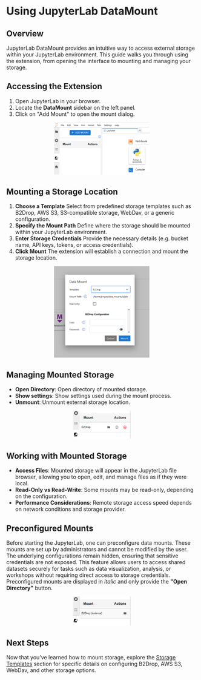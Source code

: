 # Using JupyterLab DataMount

## Overview

JupyterLab DataMount provides an intuitive way to access external storage within your JupyterLab environment. This guide walks you through using the extension, from opening the interface to mounting and managing your storage.

## Accessing the Extension

1. Open JupyterLab in your browser.
2. Locate the **DataMount** sidebar on the left panel.
3. Click on "Add Mount" to open the mount dialog.

<div style="text-align: center;">
  <img src="images/sidebar.png" alt="Sidebar" style="width: 50%;">
</div>

## Mounting a Storage Location

1. **Choose a Template**
   Select from predefined storage templates such as B2Drop, AWS S3, S3-compatible storage, WebDav, or a generic configuration.
2. **Specify the Mount Path**
   Define where the storage should be mounted within your JupyterLab environment.
3. **Enter Storage Credentials**
   Provide the necessary details (e.g. bucket name, API keys, tokens, or access credentials).
4. **Click Mount**
   The extension will establish a connection and mount the storage location.

<div style="text-align: center;">
  <img src="images/dialog.png" alt="Dialog" style="width: 50%;">
</div>

## Managing Mounted Storage

- **Open Directory**: Open directory of mounted storage.
- **Show settings**: Show settings used during the mount process.
- **Unmount**: Unmount external storage location.

<div style="text-align: center;">
  <img src="images/mountlist.png" alt="Mountlist" style="width: 30%;">
</div>

## Working with Mounted Storage

- **Access Files**: Mounted storage will appear in the JupyterLab file browser, allowing you to open, edit, and manage files as if they were local.
- **Read-Only vs Read-Write**: Some mounts may be read-only, depending on the configuration.
- **Performance Considerations**: Remote storage access speed depends on network conditions and storage provider.

## Preconfigured Mounts

Before starting the JupyterLab, one can preconfigure data mounts.
These mounts are set up by administrators and cannot be modified by the user. The underlying configurations remain hidden, ensuring that sensitive credentials are not exposed. This feature allows users to access shared datasets securely for tasks such as data visualization, analysis, or workshops without requiring direct access to storage credentials.
Preconfigured mounts are displayed in _italic_ and only provide the **"Open Directory"** button.

<div style="text-align: center;">
  <img src="images/mountlist_ext.png" alt="Mountlist" style="width: 30%;">
</div>

## Next Steps

Now that you’ve learned how to mount storage, explore the [Storage Templates](#) section for specific details on configuring B2Drop, AWS S3, WebDav, and other storage options.
